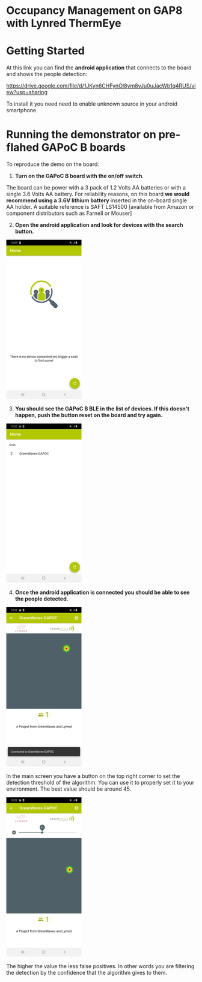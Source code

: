 # Occupancy Management on GAP8 with Lynred ThermEye

# Getting Started

At this link you can find the **android application** that connects to the board and shows the people detection:

https://drive.google.com/file/d/1JKyn6CHFynOI8ym8vJu0uJacWb1q4RUS/view?usp=sharing

To install it you need need to enable unknown source in your android smartphone.


# Running the demonstrator on pre-flahed GAPoC B boards

To reproduce the demo on the board:

1. **Turn on the GAPoC B board with the on/off switch**.

The board can be power with a 3 pack of 1.2 Volts AA batteries or with a single 3.6 Volts AA battery. For reliability reasons, on this board **we would recommend using a 3.6V lithium battery** inserted in the on-board single AA holder. A suitable reference is SAFT LS14500 [available from Amazon or component distributors such as Farnell or Mouser]

2. **Open the android application and look for devices with the search button.**

![image info](./imgs/screenshot1_res.jpg)

3. **You should see the GAPoC B BLE in the list of devices. If this doesn't happen, push the button reset on the board and try again.**

![image info](./imgs/screenshot2_res.jpg)

4. **Once the android application is connected you should be able to see the people detected.**

![image info](./imgs/screenshot4_res.jpg)


In the main screen you have a button on the top right corner to set the detection threshold of the algorithm. You can use it to properly set it to your environment. The best value should be around 45.

![image info](./imgs/screenshot6_res.jpg)


The higher the value the less false positives. In other words you are filtering the detection by the confidence that the algorithm gives to them.
